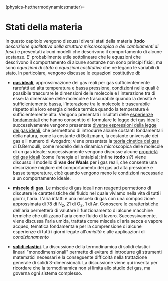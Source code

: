 (physics-hs:thermodynamics:matter)=
# Stati della materia

In questo capitolo vengono discussi diversi stati della materia (**todo** *descrizione qualitativa della struttura miscroscopica e dei cambiamenti di fase*) e presentati alcuni modelli che descrivono il comportamento di alcune sostanze.
E' probabilmente utile sottolineare che le equazioni che descrivono il comportamento di alcune sostanze non sono princìpi fisici, ma sono *equazioni di stato* o *equazioni costitutive* che ne legano le variabili di stato. In particolare, vengono discusse le equazioni costitutive di:

- [**gas ideali**](physics-hs:thermodynamics:matter:gases:ideal), approssimazione dei gas reali per gas sufficientemente rarefatti ad alta temperatura e bassa pressione, condizioni nelle quali è possibile trascurare le dimensioni delle molecole e l'interazione tra di esse: la dimensione delle molecole è trascurabile quando la densità è sufficientemente bassa, l'interazione tra le molecole è trascurabile rispetto alla loro energia cinetica termica quando la temperatura è sufficientemente alta. Vengono presentati i risultati delle [esperienze fondamentali](physics-hs:thermodynamics:matter:gases:ideal:experiments) che hanno consentito di formulare le legge dei gas ideali; successivamente vengono presentate [diverse espressioni della legge dei gas ideali](physics-hs:thermodynamics:matter:gases:ideal:expressions), che permettono di introdurre alcune costanti fondamentali della natura, come la costante di Boltzmann, la costante universale dei gas e il numero di Avogadro; viene presentata la [teoria cinetica dei gas](physics-hs:thermodynamics:matter:gases:ideal:kinetic-theory) di D.Bernoulli, come modello della dinamica microscopica delle molecole di un gas ideale; successivamente vengono discusse alcune [proprietà dei gas ideali]((physics-hs:thermodynamics:matter:gases:ideal:formulas)) (come l'energia e l'entalpia); infine (**todo** sì?) viene discusso il modello di **van der Waals** per i gas reali, che consente una descrizione migliore del comportamento dei gas ad alta pressione e basse temperature, cioè quando vengono meno le condizioni necessarie a un comportamento ideale.

- [**miscele di gas**](physics-hs:thermodynamics:matter:gases:mixture). Le miscele di gas ideali non reagenti permettono di discutere le caratteristiche del fluido nel quale viviamo nella vita di tutti i giorni, l'aria. L'aria infatti è una miscela di gas con una composizione approssimata di $78%$ di $\text{N}_2$, $21%$ di $\text{O}_2$, $1 %$ di $\text{Ar}$. Conoscere le caratteristiche dell'aria permetterà di valutare il funzionamento di alcune macchine termiche che utilizzano l'aria come fluido di lavoro. Successivamente, viene discussa l'aria umida, trattata come miscela di aria secca e vapore acqueo, tematica fondamentale per la comprensione di alcune esperienze di tutti i giorni legate all'*umidità* e alle applicazioni di *condizionamento*

- [**solidi elastici**](physics-hs:thermodynamics:matter:elastic:1d). La discussione della termodinamica di solidi elastici lineari "monodimensionali" permette di evitare di introdurre gli strumenti matematici necessari e la conseguente difficoltà nella trattazione generale di solidi 3-dimensionali. La discussione viene qui inserita per ricordare che la termodinamica non si limita allo studio dei gas, ma governa ogni sistema complesso.


